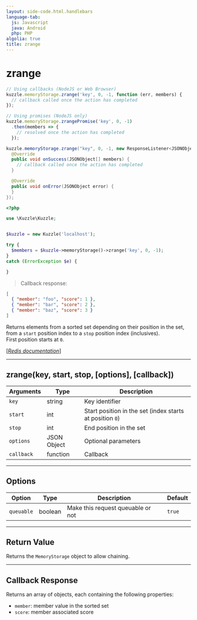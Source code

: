 ```yaml
---
layout: side-code.html.handlebars
language-tab:
  js: Javascript
  java: Android
  php: PHP
algolia: true
title: zrange
---
```


# zrange

```js
// Using callbacks (NodeJS or Web Browser)
kuzzle.memoryStorage.zrange('key', 0, -1, function (err, members) {
  // callback called once the action has completed
});

// Using promises (NodeJS only)
kuzzle.memoryStorage.zrangePromise('key', 0, -1)
  .then(members => {
    // resolved once the action has completed
  });
```

```java
kuzzle.memoryStorage.zrange("key", 0, -1, new ResponseListener<JSONObject[]>() {
  @Override
  public void onSuccess(JSONObject[] members) {
    // callback called once the action has completed
  }

  @Override
  public void onError(JSONObject error) {
  }
});
```

```php
<?php

use \Kuzzle\Kuzzle;


$kuzzle = new Kuzzle('localhost');

try {
  $members = $kuzzle->memoryStorage()->zrange('key', 0, -1);
}
catch (ErrorException $e) {

}
```

> Callback response:

```json
[
  { "member": "foo", "score": 1 },
  { "member": "bar", "score": 2 },
  { "member": "baz", "score": 3 }
]
```

Returns elements from a sorted set depending on their position in the set, from a `start` position index to a `stop` position index (inclusives).  
First position starts at `0`.

[[_Redis documentation_]](https://redis.io/commands/zrange)

---

## zrange(key, start, stop, [options], [callback])

| Arguments | Type | Description |
|---------------|---------|----------------------------------------|
| `key` | string | Key identifier |
| `start` | int | Start position in the set (index starts at position `0`) |
| `stop` | int | End position in the set |
| `options` | JSON Object | Optional parameters |
| `callback` | function | Callback |

---

## Options

| Option | Type | Description | Default |
|---------------|---------|----------------------------------------|---------|
| `queuable` | boolean | Make this request queuable or not  | ``true`` |


---

## Return Value

Returns the `MemoryStorage` object to allow chaining.

---

## Callback Response

Returns an array of objects, each containing the following properties:

* `member`: member value in the sorted set
* `score`: member associated score
